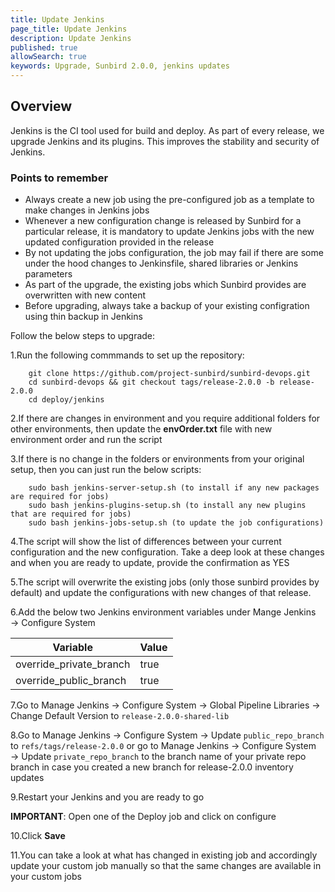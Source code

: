 ```yaml
---
title: Update Jenkins 
page_title: Update Jenkins
description: Update Jenkins 
published: true
allowSearch: true
keywords: Upgrade, Sunbird 2.0.0, jenkins updates
---
```

## Overview

Jenkins is the CI tool used for build and deploy. As part of every release, we upgrade Jenkins and its plugins. This improves the stability and security of Jenkins.

### Points to remember

* Always create a new job using the pre-configured job as a template to make changes in Jenkins jobs  
* Whenever a new configuration change is released by Sunbird for a particular release, it is mandatory to update Jenkins jobs with the new updated configuration provided in the release  
* By not updating the jobs configuration, the job may fail if there are some under the hood changes to Jenkinsfile, shared libraries or Jenkins parameters  
* As part of the upgrade, the existing jobs which Sunbird provides are overwritten with new content  
* Before upgrading, always take a backup of your existing configration using thin backup in Jenkins  

Follow the below steps to upgrade:

1.Run the following commmands to set up the repository:

        git clone https://github.com/project-sunbird/sunbird-devops.git
        cd sunbird-devops && git checkout tags/release-2.0.0 -b release-2.0.0
        cd deploy/jenkins

2.If there are changes in environment and you require additional folders for other environments, then update the **envOrder.txt** file with new environment order and run the script  

3.If there is no change in the folders or environments from your original setup, then you can just run the below scripts:

        sudo bash jenkins-server-setup.sh (to install if any new packages are required for jobs)
        sudo bash jenkins-plugins-setup.sh (to install any new plugins that are required for jobs)
        sudo bash jenkins-jobs-setup.sh (to update the job configurations)

4.The script will show the list of differences between your current configuration and the new configuration. Take a deep look at these changes and when you are ready to update, provide the confirmation as YES 

5.The script will overwrite the existing jobs (only those sunbird provides by default) and update the configurations with new changes of that release.

6.Add the below two Jenkins environment variables under Mange Jenkins → Configure System

|Variable | Value |
|----------|-------|
| override_private_branch |	true |
| override_public_branch | true |

7.Go to Manage Jenkins → Configure System → Global Pipeline Libraries → Change Default Version to `release-2.0.0-shared-lib`

8.Go to Manage Jenkins → Configure System → Update `public_repo_branch` to `refs/tags/release-2.0.0` or go to Manage Jenkins → Configure System → Update `private_repo_branch` to the branch name of your private repo branch in case you created a new branch for release-2.0.0 inventory updates  

9.Restart your Jenkins and you are ready to go  

**IMPORTANT**: Open one of the Deploy job and click on configure  

10.Click **Save**  

11.You can take a look at what has changed in existing job and accordingly update your custom job manually so that the same changes are available in your custom jobs